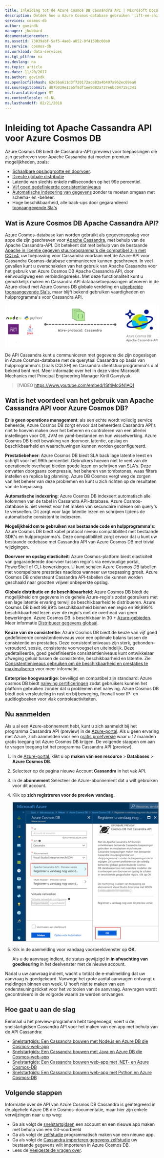 ```yaml
---
title: Inleiding tot de Azure Cosmos DB Cassandra API | Microsoft Docs
description: Ontdek hoe u Azure Cosmos-database gebruiken 'lift-en-shift' bestaande toepassingen en nieuwe toepassingen bouwen met behulp van de Cassandra stuurprogramma's en CQL die u al bekend met bent Cassandra-API.
services: cosmos-db
author: govindk
manager: jhubbard
documentationcenter: 
ms.assetid: 73839abf-5af5-4ae0-a852-0f4159bc00a0
ms.service: cosmos-db
ms.workload: data-services
ms.tgt_pltfrm: na
ms.devlang: na
ms.topic: article
ms.date: 11/20/2017
ms.author: govindk
ms.openlocfilehash: 62e56a611d3f720172ace83a4b407a962ec69ea8
ms.sourcegitcommit: d87b039e13a5f8df1ee9d82a727e6bc04715c341
ms.translationtype: MT
ms.contentlocale: nl-NL
ms.lasthandoff: 02/21/2018
---
```

# <a name="introduction-to-apache-cassandra-api-for-azure-cosmos-db"></a>Inleiding tot Apache Cassandra API voor Azure Cosmos DB

Azure Cosmos DB biedt de Cassandra-API (preview) voor toepassingen die zijn geschreven voor Apache Cassandra dat moeten premium mogelijkheden, zoals:

* [Schaalbare opslaggrootte en doorvoer](partition-data.md).
* [Directe globale distributie](distribute-data-globally.md)
* Latentie van slechts enkele milliseconden op het 99e percentiel.
* [Vijf goed gedefinieerde consistentieniveaus](consistency-levels.md)
* [Automatische indexering van gegevens](http://www.vldb.org/pvldb/vol8/p1668-shukla.pdf) zonder te moeten omgaan met schema- en -beheer. 
* Hoge beschikbaarheid, alle back-ups door gegarandeerd [toonaangevende Sla's](https://azure.microsoft.com/support/legal/sla/cosmos-db/)

## <a name="what-is-the-azure-cosmos-db-apache-cassandra-api"></a>Wat is Azure Cosmos DB Apache Cassandra API?

Azure Cosmos-database kan worden gebruikt als gegevensopslag voor apps die zijn geschreven voor [Apache Cassandra](https://cassandra.apache.org/), met behulp van de Apache Cassandra-API. Dit betekent dat met behulp van de bestaande [Apache in licentie gegeven stuurprogramma's die compatibel zijn met CQLv4](https://cassandra.apache.org/doc/latest/getting_started/drivers.html?highlight=driver), uw toepassing voor Cassandra voortaan met de Azure-API voor Cassandra Cosmos-database communiceren kunnen geschreven. In veel gevallen kunt u overschakelen van het gebruik van Apache Cassandra voor het gebruik van Azure Cosmos DB Apache Cassandra API, door eenvoudigweg een verbindingsreeks. Met deze functionaliteit kunt u gemakkelijk maken en Cassandra API databasetoepassingen uitvoeren in de Azure-cloud met Azure Cosmos DB globale verdeling en [uitgebreide toonaangevende Sla's](https://azure.microsoft.com/support/legal/sla/cosmos-db), maar blijft bekend gebruiken vaardigheden en hulpprogramma's voor Cassandra API.

![Azure Cosmos DB Cassandra-API](./media/cassandra-introduction/cosmosdb-cassandra.png)

De API Cassandra kunt u communiceren met gegevens die zijn opgeslagen in Azure Cosmos-database met de querytaal Cassandra op basis van hulpprogramma's (zoals CQLSH) en Cassandra clientstuurprogramma's u al bekend bent met. Meer informatie over het in deze video Microsoft Mechanics met Principal Engineering Manager Kirill Gavrylyuk.

> [!VIDEO https://www.youtube.com/embed/1Sf4McGN1AQ]
>

## <a name="what-is-the-benefit-of-using-apache-cassandra-api-for-azure-cosmos-db"></a>Wat is het voordeel van het gebruik van Apache Cassandra API voor Azure Cosmos DB?

**Er is geen operations management**: als een echte wordt volledig service beheerde, Azure Cosmos DB zorgt ervoor dat beheerders Cassandra API's niet te hoeven maken over het beheren en controleren van een allerlei instellingen voor OS, JVM en yaml-bestanden en hun wisselwerking. Azure Cosmos DB biedt bewaking van doorvoer, latentie, opslag en beschikbaarheid en waarschuwingen kunnen worden geconfigureerd. 

**Prestatiebeheer**: Azure Cosmos DB biedt SLA back lage latentie leest en schrijft voor het 99th percentiel. Gebruikers hoeven niet te veel van de operationele overhead bieden goede lezen en schrijven van SLA's. Deze omvatten doorgaans compressie, het beheren van tombstones, waas filters instellen en replica lag planning. Azure DB Cosmos vergt weg de zorgen van het beheer van deze problemen en kunt u zich richten op de resultaten van de toepassing.

**Automatische indexering**: Azure Cosmos DB indexeert automatisch alle kolommen van de tabel in Cassandra API-database. Azure Cosmos-database is niet vereist voor het maken van secundaire indexen om query's te versnellen. Dit zorgt voor lage latentie lezen en schrijven tijdens de automatische consistent te indexeren. 

**Mogelijkheid om te gebruiken van bestaande code en hulpprogramma's**: Azure Cosmos DB biedt kabel protocol niveau compatibiliteit met bestaande SDK's en hulpprogramma's. Deze compatibiliteit zorgt ervoor dat u kunt uw bestaande codebase met Cassandra API van Azure Cosmos DB met trivial wijzigingen.

**Doorvoer en opslag elasticiteit**: Azure Cosmos-platform biedt elasticiteit van gegarandeerde doorvoer tussen regio's via eenvoudige portal, PowerShell of CLI-bewerkingen. U kunt schalen Azure Cosmos DB tabellen met voorspelbare prestaties naadloos wanneer uw toepassing groeit. Azure Cosmos DB ondersteunt Cassandra API-tabellen die kunnen worden geschaald naar grootten vrijwel onbeperkte opslag. 

**Globale distributie en de beschikbaarheid**: Azure Cosmos DB biedt de mogelijkheid om gegevens in de gehele Azure-regio's zodat gebruikers met een lage latentie ervaring terwijl de beschikbaarheid te distribueren. Azure Cosmos DB biedt 99,99% beschikbaarheid binnen een regio en 99,999% beschikbaarheid lezen over de regio's met de overhead van geen bewerkingen. Azure Cosmos DB is beschikbaar in 30 + [Azure-gebieden](https://azure.microsoft.com/regions/services/). Meer informatie [Distribueer gegevens globaal](distribute-data-globally.md). 

**Keuze van de consistentie**: Azure Cosmos DB biedt de keuze van vijf goed gedefinieerde consistentieniveaus voor een optimale balans tussen de consistentie en prestaties. Deze consistentieniveaus zijn sterk, gebonden-verouderd, sessie, consistente voorvoegsel en uiteindelijk. Deze gedetailleerde, goed gedefinieerde consistentieniveaus kunt ontwikkelaar afweging geluid tussen de consistentie, beschikbaarheid en latentie. Zie [Consistentieniveaus gebruiken om de beschikbaarheid en prestaties te maximaliseren](consistency-levels.md) voor meer informatie. 

**Enterprise hoogwaardige**: beveiligd en compatibel zijn standaard: Azure cosmos DB biedt [naleving certificeringen](https://www.microsoft.com/trustcenter) zodat gebruikers kunnen het platform gebruiken zonder dat u problemen met naleving. Azure Cosmos DB biedt ook versleuteling in rust en bij beweging, firewall voor IP- en auditlogboeken voor vlak controleactiviteiten.  

<a id="sign-up-now"></a>
## <a name="sign-up-now"></a>Nu aanmelden 

Als u al een Azure-abonnement hebt, kunt u zich aanmeldt bij het programma Cassandra API (preview) in de [Azure-portal](https://aka.ms/cosmosdb-cassandra-signup).  Als u geen ervaring met Azure, zich aanmelden voor een [gratis proefversie](https://azure.microsoft.com/free) waar u 12 maanden gratis toegang tot Azure Cosmos DB krijgen. De volgende stappen om aan te vragen toegang tot het programma Cassandra API (preview).

1. In de [Azure-portal](https://portal.azure.com), klikt u op **maken van een resource** > **Databases** > **Azure Cosmos DB**. 

2. Selecteer op de pagina nieuwe Account **Cassandra** in het vak API. 

3. In de **abonnement** Selecteer de Azure-abonnement dat u wilt gebruiken voor dit account.

4. Klik op **zich registreren voor de preview vandaag**.

    ![Azure Cosmos DB Cassandra-API](./media/cassandra-introduction/cassandra-sign-up.png)

3. Klik in de aanmelding voor vandaag voorbeeldvenster op **OK**. 

    Als u de aanvraag indient, de status gewijzigd in **in afwachting van goedkeuring** in het deelvenster met de nieuwe account. 

Nadat u uw aanvraag indient, wacht u totdat de e-mailmelding dat uw aanvraag is goedgekeurd. Vanwege het grote aantal aanvragen ontvangt u meldingen binnen een week. U hoeft niet te maken van een ondersteuningsticket voor het voltooien van de aanvraag. Aanvragen wordt gecontroleerd in de volgorde waarin ze werden ontvangen. 

## <a name="how-to-get-started"></a>Hoe gaat u aan de slag
Eenmaal u het preview-programma hebt toegevoegd, voert u de snelstartgidsen Cassandra API voor het maken van een app met behulp van de API Cassandra:

* [Snelstartgids: Een Cassandra bouwen met Node.js en Azure DB die Cosmos-web-app](create-cassandra-nodejs.md)
* [Snelstartgids: Een Cassandra bouwen met Java en Azure DB die Cosmos-web-app](create-cassandra-java.md)
* [Snelstartgids: Een Cassandra bouwen web-app met .NET- en Azure Cosmos-DB](create-cassandra-dotnet.md)
* [Snelstartgids: Een Cassandra bouwen web-app met Python en Azure Cosmos-DB](create-cassandra-python.md)

## <a name="next-steps"></a>Volgende stappen

Informatie over de API van Azure Cosmos DB Cassandra is geïntegreerd in de algehele Azure DB die Cosmos-documentatie, maar hier zijn enkele verwijzingen naar u op weg:

* Ga als volgt de [snelstartgidsen](create-cassandra-nodejs.md) een account en een nieuwe app maken met behulp van een Git-voorbeeld
* Ga als volgt de [zelfstudie](tutorial-develop-cassandra-java.md) programmatisch maken van een nieuwe app.
* Ga als volgt de [Cassandra importeren gegevens zelfstudie](cassandra-import-data.md) uw bestaande gegevens wilt importeren in Azure Cosmos DB.
* Lees de [Veelgestelde vragen over](faq.md#cassandra).
